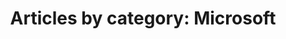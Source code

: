 ---
layout: blog_by_category
title: 'Articles by category: Microsoft'
category: microsoft
permalink: "/blog/category/microsoft/"
image: /img/bg/gallery_hero_1.jpg
tagline: "<br>Our Blog"
---